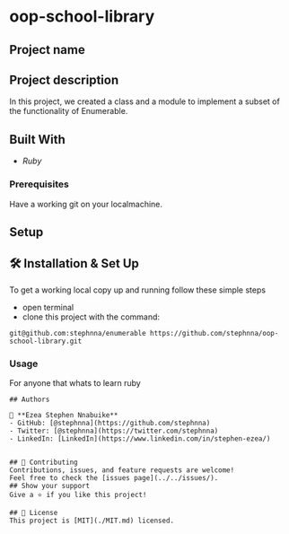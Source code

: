 # oop-school-library
## Project name

## Project description

In this project, we created a class and a module to implement a subset of the functionality of Enumerable.

## Built With

  - *Ruby*

### Prerequisites

Have a working git on your localmachine.

## Setup

## 🛠 Installation & Set Up

To get a working local copy up and running follow these simple steps

- open terminal
- clone this project with the command:

```
git@github.com:stephnna/enumerable https://github.com/stephnna/oop-school-library.git
```

### Usage

For anyone that whats to learn ruby

```
## Authors

👤 **Ezea Stephen Nnabuike**
- GitHub: [@stephnna](https://github.com/stephnna)
- Twitter: [@stephnna](https://twitter.com/stephnna)
- LinkedIn: [LinkedIn](https://www.linkedin.com/in/stephen-ezea/)


## 🤝 Contributing
Contributions, issues, and feature requests are welcome!
Feel free to check the [issues page](../../issues/).
## Show your support
Give a ⭐️ if you like this project!

## 📝 License
This project is [MIT](./MIT.md) licensed.
